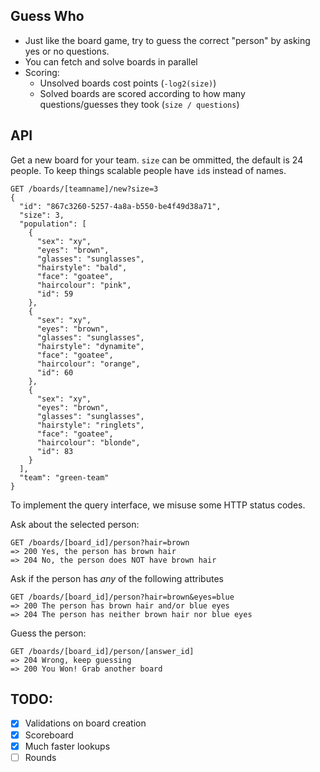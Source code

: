 ## Guess Who

  * Just like the board game, try to guess the correct "person" by asking yes or no questions.
  * You can fetch and solve boards in parallel
  * Scoring:
    * Unsolved boards cost points (`-log2(size)`)
    * Solved boards are scored according to how many questions/guesses they took (`size / questions`)

## API

Get a new board for your team. `size` can be ommitted, the default is 24 people.
To keep things scalable people have `id`s instead of names.

    GET /boards/[teamname]/new?size=3
    {
      "id": "867c3260-5257-4a8a-b550-be4f49d38a71",
      "size": 3,
      "population": [
        {
          "sex": "xy",
          "eyes": "brown",
          "glasses": "sunglasses",
          "hairstyle": "bald",
          "face": "goatee",
          "haircolour": "pink",
          "id": 59
        },
        {
          "sex": "xy",
          "eyes": "brown",
          "glasses": "sunglasses",
          "hairstyle": "dynamite",
          "face": "goatee",
          "haircolour": "orange",
          "id": 60
        },
        {
          "sex": "xy",
          "eyes": "brown",
          "glasses": "sunglasses",
          "hairstyle": "ringlets",
          "face": "goatee",
          "haircolour": "blonde",
          "id": 83
        }
      ],
      "team": "green-team"
    }

To implement the query interface, we misuse some HTTP status codes.

Ask about the selected person:

    GET /boards/[board_id]/person?hair=brown
    => 200 Yes, the person has brown hair
    => 204 No, the person does NOT have brown hair


Ask if the person has *any* of the following attributes

    GET /boards/[board_id]/person?hair=brown&eyes=blue
    => 200 The person has brown hair and/or blue eyes
    => 204 The person has neither brown hair nor blue eyes

Guess the person:

    GET /boards/[board_id]/person/[answer_id]
    => 204 Wrong, keep guessing
    => 200 You Won! Grab another board

## TODO:

  * [x] Validations on board creation
  * [x] Scoreboard
  * [x] Much faster lookups
  * [ ] Rounds
